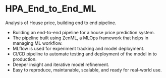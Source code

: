 # HPA_End_to_End_ML
Analysis of House price, building end to end pipeline.

- Building an end-to-end pipeline for a house price prediction system.
- The pipeline built using ZenML, a MLOps framework that helps in managing ML workflow.
- MLflow is used for experiment tracking and model deployment.
- CI/CD pipeline to automate testing and deployment of the model in to production.
- Deeper insight and iterative model refinement.
- Easy to reproduce, maintanable, scalable, and ready for real-world use.